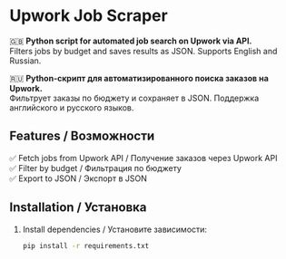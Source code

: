 # Upwork Job Scraper  

🇬🇧 **Python script for automated job search on Upwork via API.**  
Filters jobs by budget and saves results as JSON. Supports English and Russian.  

🇷🇺 **Python-скрипт для автоматизированного поиска заказов на Upwork.**  
Фильтрует заказы по бюджету и сохраняет в JSON. Поддержка английского и русского языков.  

## Features / Возможности  
✅ Fetch jobs from Upwork API / Получение заказов через Upwork API  
✅ Filter by budget / Фильтрация по бюджету  
✅ Export to JSON / Экспорт в JSON  

## Installation / Установка  
1. Install dependencies / Установите зависимости:  
   ```bash
   pip install -r requirements.txt
